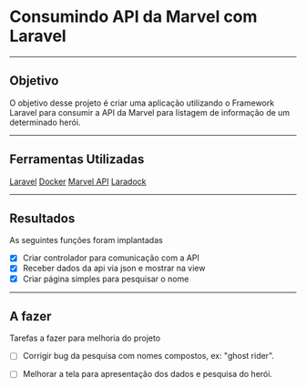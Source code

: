 # Consumindo API da Marvel com Laravel
***
## Objetivo
O objetivo desse projeto é criar uma aplicação utilizando o Framework Laravel para consumir a API da Marvel para listagem de informação de um determinado herói.
***
## Ferramentas Utilizadas
[Laravel](https://laravel.com/)
[Docker](https://www.docker.com/)
[Marvel API](https://developer.marvel.com/)
[Laradock](https://laradock.io/)
***
## Resultados
As seguintes funções foram implantadas
- [X] Criar controlador para comunicação com a API
- [X] Receber dados da api via json e mostrar na view
- [X] Criar página simples para pesquisar o nome
***
## A fazer
Tarefas a fazer para melhoria do projeto
- [ ] Corrigir bug da pesquisa com nomes compostos, ex: "ghost rider".
- [ ] Melhorar a tela para apresentação dos dados e pesquisa do herói.





